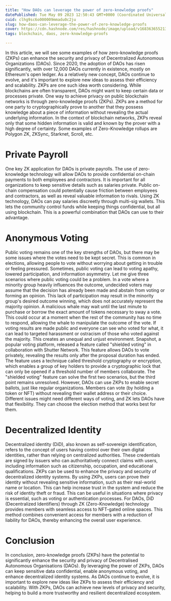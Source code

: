 ```yaml
---
title: "How DAOs can leverage the power of zero-knowledge proofs"
datePublished: Tue May 09 2023 12:50:43 GMT+0000 (Coordinated Universal Time)
cuid: clhg9sc6o000009mmadu0c2ju
slug: how-daos-can-leverage-the-power-of-zero-knowledge-proofs
cover: https://cdn.hashnode.com/res/hashnode/image/upload/v1683636552134/a4ce9f72-76c3-48d8-9891-14a1e18cc6bf.jpeg
tags: blockchain, daos, zero-knowledge-proofs

---
```


In this article, we will see some examples of how zero-knowledge proofs (ZKPs) can enhance the security and privacy of Decentralized Autonomous Organizations (DAOs). Since 2020, the adoption of DAOs has risen significantly, with over 12,000 DAOs currently in existence, mostly on Ethereum's open ledger. As a relatively new concept, DAOs continue to evolve, and it's important to explore new ideas to assess their efficiency and scalability. ZKPs are one such idea worth considering. While blockchains are often transparent, DAOs might want to keep certain data or processes private. One way to achieve privacy on public blockchain networks is through zero-knowledge proofs (ZKPs). ZKPs are a method for one party to cryptographically prove to another that they possess knowledge about a piece of information without revealing the actual underlying information. In the context of blockchain networks, ZKPs reveal only that some hidden information is valid and known by the prover with a high degree of certainty. Some examples of Zero-Knowledge rollups are Polygon ZK, ZKSync, Starknet, Scroll, etc.

# Private Payroll

One key ZK application for DAOs is private payrolls. The use of zero-knowledge technology will allow DAOs to provide confidential on-chain payments to both employees and contractors. It is important for all organizations to keep sensitive details such as salaries private. Public on-chain compensation could potentially cause friction between employees and contractors, as well as reveal valuable information to rivals. Using ZK technology, DAOs can pay salaries discreetly through multi-sig wallets. This lets the community control funds while keeping things confidential, but all using blockchain. This is a powerful combination that DAOs can use to their advantage.

# **Anonymous Voting**

Public voting remains one of the key strengths of DAOs, but there may be some issues where the votes need to be kept secret. This is common in elections, allowing people to vote without worrying about getting in trouble or feeling pressured. Sometimes, public voting can lead to voting apathy, lowered participation, and information asymmetry. Let me give three scenarios where public voting could be a problem. In a vote where a minority group heavily influences the outcome, undecided voters may assume that the decision has already been made and abstain from voting or forming an opinion. This lack of participation may result in the minority group's desired outcome winning, which does not accurately represent the majority opinion. A malicious whale may wait until the last minute to purchase or borrow the exact amount of tokens necessary to sway a vote. This could occur at a moment when the rest of the community has no time to respond, allowing the whale to manipulate the outcome of the vote. If voting results are made public and everyone can see who voted for what, it can lead to targeted harassment or ostracism of those who voted against the majority. This creates an unequal and unjust environment. Snapshot, a popular voting platform, released a feature called "shielded voting" in collaboration with Shutter Network. This feature allows DAOs to vote privately, revealing the results only after the proposal duration has ended. The feature uses a technique called threshold cryptography or encryption, which enables a group of key holders to provide a cryptographic lock that can only be opened if a threshold number of members collaborate. The "shielded voting" feature can solve the first two scenarios, but the third point remains unresolved. However, DAOs can use ZKPs to enable secret ballots, just like regular organizations. Members can vote (by holding a token or NFT) without revealing their wallet address or their choice. Different issues might need different ways of voting, and ZK lets DAOs have that flexibility. They can choose the election method that works best for them.

# Decentralized Identity

Decentralized identity (DiD), also known as self-sovereign identification, refers to the concept of users having control over their own digital identities, rather than relying on centralized authorities. These credentials are signed by issuers who can authoritatively connect claims with users, including information such as citizenship, occupation, and educational qualifications. ZKPs can be used to enhance the privacy and security of decentralized identity systems. By using ZKPs, users can prove their identity without revealing sensitive information, such as their real-world name or location. This can help increase trust in the system and reduce the risk of identity theft or fraud. This can be useful in situations where privacy is essential, such as voting or authentication processes. For DAOs, DiD (Decentralized Identifiers) through ZK (Zero-Knowledge) technology provides members with seamless access to NFT-gated online spaces. This method combines convenient access for members with a reduction of liability for DAOs, thereby enhancing the overall user experience.

# Conclusion

In conclusion, zero-knowledge proofs (ZKPs) have the potential to significantly enhance the security and privacy of Decentralised Autonomous Organisations (DAOs). By leveraging the power of ZKPs, DAOs can keep sensitive data confidential, enable anonymous voting, and enhance decentralized identity systems. As DAOs continue to evolve, it is important to explore new ideas like ZKPs to assess their efficiency and scalability. With ZKPs, DAOs can achieve new levels of privacy and security, helping to build a more trustworthy and resilient decentralized ecosystem.